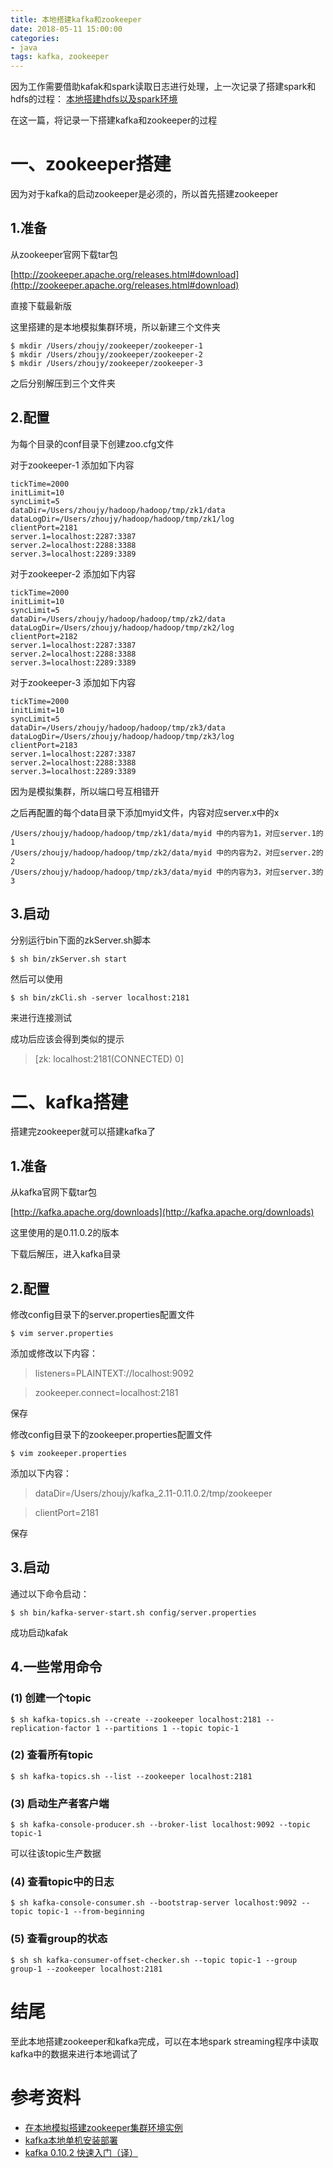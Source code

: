 ```yaml
---
title: 本地搭建kafka和zookeeper
date: 2018-05-11 15:00:00
categories:
- java
tags: kafka, zookeeper
---
```


因为工作需要借助kafak和spark读取日志进行处理，上一次记录了搭建spark和hdfs的过程：
[本地搭建hdfs以及spark环境](https://bosszz.github.io/java/2018/05/09/%E6%9C%AC%E5%9C%B0%E6%90%AD%E5%BB%BAhdfs%E4%BB%A5%E5%8F%8Aspark%E7%8E%AF%E5%A2%83/)

在这一篇，将记录一下搭建kafka和zookeeper的过程

# 一、zookeeper搭建
因为对于kafka的启动zookeeper是必须的，所以首先搭建zookeeper

## 1.准备
从zookeeper官网下载tar包

[http://zookeeper.apache.org/releases.html#download](http://zookeeper.apache.org/releases.html#download)

直接下载最新版

这里搭建的是本地模拟集群环境，所以新建三个文件夹
```
$ mkdir /Users/zhoujy/zookeeper/zookeeper-1
$ mkdir /Users/zhoujy/zookeeper/zookeeper-2
$ mkdir /Users/zhoujy/zookeeper/zookeeper-3
```

之后分别解压到三个文件夹

## 2.配置
为每个目录的conf目录下创建zoo.cfg文件

对于zookeeper-1
添加如下内容
``` properties
tickTime=2000
initLimit=10
syncLimit=5
dataDir=/Users/zhoujy/hadoop/hadoop/tmp/zk1/data
dataLogDir=/Users/zhoujy/hadoop/hadoop/tmp/zk1/log
clientPort=2181
server.1=localhost:2287:3387
server.2=localhost:2288:3388
server.3=localhost:2289:3389
```

对于zookeeper-2
添加如下内容
``` properties
tickTime=2000
initLimit=10
syncLimit=5
dataDir=/Users/zhoujy/hadoop/hadoop/tmp/zk2/data
dataLogDir=/Users/zhoujy/hadoop/hadoop/tmp/zk2/log
clientPort=2182
server.1=localhost:2287:3387
server.2=localhost:2288:3388
server.3=localhost:2289:3389
```

对于zookeeper-3
添加如下内容
``` properties
tickTime=2000
initLimit=10
syncLimit=5
dataDir=/Users/zhoujy/hadoop/hadoop/tmp/zk3/data
dataLogDir=/Users/zhoujy/hadoop/hadoop/tmp/zk3/log
clientPort=2183
server.1=localhost:2287:3387
server.2=localhost:2288:3388
server.3=localhost:2289:3389
```

因为是模拟集群，所以端口号互相错开

之后再配置的每个data目录下添加myid文件，内容对应server.x中的x

```
/Users/zhoujy/hadoop/hadoop/tmp/zk1/data/myid 中的内容为1，对应server.1的1
/Users/zhoujy/hadoop/hadoop/tmp/zk2/data/myid 中的内容为2，对应server.2的2
/Users/zhoujy/hadoop/hadoop/tmp/zk3/data/myid 中的内容为3，对应server.3的3
```

## 3.启动

分别运行bin下面的zkServer.sh脚本

```
$ sh bin/zkServer.sh start
```

然后可以使用
```
$ sh bin/zkCli.sh -server localhost:2181
```
来进行连接测试

成功后应该会得到类似的提示
> [zk: localhost:2181(CONNECTED) 0]  


# 二、kafka搭建
搭建完zookeeper就可以搭建kafka了

## 1.准备

从kafka官网下载tar包

[http://kafka.apache.org/downloads](http://kafka.apache.org/downloads)

这里使用的是0.11.0.2的版本

下载后解压，进入kafka目录

## 2.配置

修改config目录下的server.properties配置文件

```
$ vim server.properties
```

添加或修改以下内容：
> listeners=PLAINTEXT://localhost:9092

> zookeeper.connect=localhost:2181

保存

修改config目录下的zookeeper.properties配置文件
```
$ vim zookeeper.properties
```

添加以下内容：
> dataDir=/Users/zhoujy/kafka_2.11-0.11.0.2/tmp/zookeeper

> clientPort=2181

保存

## 3.启动

通过以下命令启动：
```
$ sh bin/kafka-server-start.sh config/server.properties
```

成功启动kafak

## 4.一些常用命令
### (1) 创建一个topic
```
$ sh kafka-topics.sh --create --zookeeper localhost:2181 --replication-factor 1 --partitions 1 --topic topic-1
```

### (2) 查看所有topic
```
$ sh kafka-topics.sh --list --zookeeper localhost:2181
```

### (3) 启动生产者客户端
```
$ sh kafka-console-producer.sh --broker-list localhost:9092 --topic topic-1
```
可以往该topic生产数据

### (4) 查看topic中的日志
```
$ sh kafka-console-consumer.sh --bootstrap-server localhost:9092 --topic topic-1 --from-beginning
```

### (5) 查看group的状态
```
$ sh sh kafka-consumer-offset-checker.sh --topic topic-1 --group group-1 --zookeeper localhost:2181
```

# 结尾
至此本地搭建zookeeper和kafka完成，可以在本地spark streaming程序中读取kafka中的数据来进行本地调试了

# 参考资料
- [在本地模拟搭建zookeeper集群环境实例](https://www.cnblogs.com/baihaojie/p/6688358.html)
- [kafka本地单机安装部署](https://blog.csdn.net/w12345_ww/article/details/51952930)
- [kafka 0.10.2 快速入门（译）](https://blog.csdn.net/gk_kk/article/details/68924835)